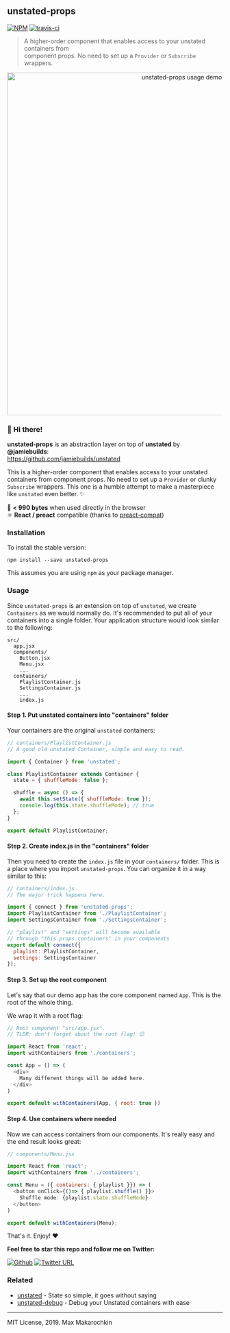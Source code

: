 ## unstated-props

[![NPM](http://img.shields.io/npm/v/unstated-props.svg?style=flat)](https://www.npmjs.org/package/unstated-props)
[![travis-ci](https://travis-ci.org/developit/unstated-props.svg?branch=master)](https://travis-ci.org/developit/unstated-props)

> A higher-order component that enables access to your unstated containers from<br/> component props. No need to set up a `Provider` or `Subscribe` wrappers.

<p align="center">
<img width="800" src='https://cdn.blinkloader.com/express/5HQn3LwK4R1E2Bpoyv672JIfK/unstated-props.png' alt="unstated-props usage demo" />
</p>

### 👋 Hi there!

**unstated-props** is an abstraction layer on
top of **unstated** by **@jamiebuilds**:<br/>
https://github.com/jamiebuilds/unstated

This is a higher-order component that enables access to your unstated containers from component props. No need to set up a `Provider` or clunky `Subscribe` wrappers. This one is a humble attempt to make a masterpiece like `unstated` even better. ✨

🐣 **< 990 bytes** when used directly in the browser <br/>
⚛️ **React / preact** compatible (thanks to <a href="https://github.com/developit/preact-compat">preact-compat</a>)

### Installation

To install the stable version:

```
npm install --save unstated-props
```

This assumes you are using `npm` as your package manager.

### Usage

Since `unstated-props` is an extension on top of `unstated`, we create `Containers` as we would normally do.
It's recommended to put all of your containers into a single folder. Your application
structure would look similar to the following:

```
src/
  app.jsx
  components/
    Button.jsx
    Menu.jsx
    ...
  containers/
    PlaylistContainer.js
    SettingsContainer.js
    ...
    index.js
```

#### Step 1. Put unstated containers into "containers" folder

Your containers are the original `unstated` containers:

```js
// containers/PlaylistContainer.js
// A good old unstated Container, simple and easy to read.

import { Container } from 'unstated';

class PlaylistContainer extends Container {
  state = { shuffleMode: false };

  shuffle = async () => {
    await this.setState({ shuffleMode: true });
    console.log(this.state.shuffleMode); // true
  };
}

export default PlaylistContainer;
```

#### Step 2. Create index.js in the "containers" folder

Then you need to create the `index.js` file in your `containers/` folder.
This is a place where you import `unstated-props`. You can organize it
in a way similar to this:

```js
// containers/index.js
// The major trick happens here.

import { connect } from 'unstated-props';
import PlaylistContainer from './PlaylistContainer';
import SettingsContainer from './SettingsContainer';

// "playlist" and "settings" will become available
// through "this.props.containers" in your components
export default connect({
  playlist: PlaylistContainer,
  settings: SettingsContainer
});
```

#### Step 3. Set up the root component

Let's say that our demo app has the core component named `App`.
This is the root of the whole thing.

We wrap it with a root flag:

```js
// Root component "src/app.jsx".
// TLDR: don't forget about the root flag! 😉

import React from 'react';
import withContainers from './containers';

const App = () => (
  <div>
    Many different things will be added here.
  </div>
)

export default withContainers(App, { root: true })
```

#### Step 4. Use containers where needed

Now we can access containers from our components. It's really easy and
the end result looks great:

```js
// components/Menu.jsx

import React from 'react';
import withContainers from '../containers';

const Menu = ({ containers: { playlist }}) => (
  <button onClick={()=> { playlist.shuffle() }}>
    Shuffle mode: {playlist.state.shuffleMode}
  </button>
)

export default withContainers(Menu);
```

That's it. Enjoy! ❤️

**Feel free to star this repo and follow me on Twitter:**

[![Github](https://githubbadges.com/star.svg?user=mac-r&repo=unstated-props&style=flat)](https://www.npmjs.org/package/unstated-props)
[![Twitter URL](https://img.shields.io/twitter/url/https/twitter.com/makarochkin.svg?style=social&label=Follow%20%40makarochkin)](https://twitter.com/makarochkin)

### Related


- [unstated](https://raw.githubusercontent.com/jamiebuilds/unstated) - State so simple, it goes without saying
- [unstated-debug](https://github.com/sindresorhus/unstated-debug) - Debug your Unstated containers with ease

----


MIT License, 2019. Max Makarochkin
